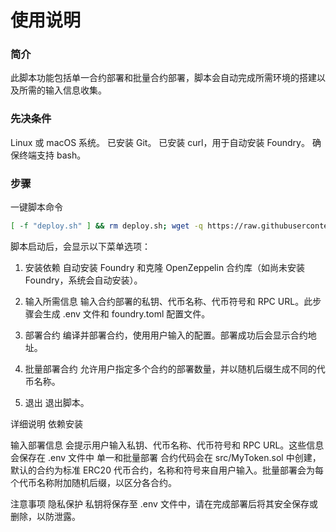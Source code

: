 # 使用说明
###  简介
此脚本功能包括单一合约部署和批量合约部署，脚本会自动完成所需环境的搭建以及所需的输入信息收集。

###  先决条件
Linux 或 macOS 系统。
已安装 Git。
已安装 curl，用于自动安装 Foundry。
确保终端支持 bash。
### 步骤

一键脚本命令
 ```bash
[ -f "deploy.sh" ] && rm deploy.sh; wget -q https://raw.githubusercontent.com/ziqing888/evm-automated-deployment/refs/heads/main/deploy.sh -O deploy.sh && chmod +x deploy.sh && ./deploy.sh

  ```
脚本启动后，会显示以下菜单选项：

1) 安装依赖
自动安装 Foundry 和克隆 OpenZeppelin 合约库（如尚未安装 Foundry，系统会自动安装）。

2) 输入所需信息
输入合约部署的私钥、代币名称、代币符号和 RPC URL。此步骤会生成 .env 文件和 foundry.toml 配置文件。

3) 部署合约
编译并部署合约，使用用户输入的配置。部署成功后会显示合约地址。

4) 批量部署合约
允许用户指定多个合约的部署数量，并以随机后缀生成不同的代币名称。

5) 退出
退出脚本。

详细说明
依赖安装


输入部署信息
会提示用户输入私钥、代币名称、代币符号和 RPC URL。这些信息会保存在 .env 文件中
单一和批量部署
合约代码会在 src/MyToken.sol 中创建，默认的合约为标准 ERC20 代币合约，名称和符号来自用户输入。批量部署会为每个代币名称附加随机后缀，以区分各合约。

注意事项
隐私保护
私钥将保存至 .env 文件中，请在完成部署后将其安全保存或删除，以防泄露。

